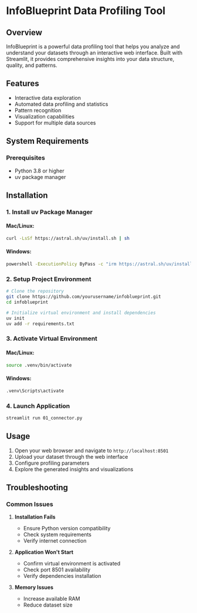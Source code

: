# InfoBlueprint Data Profiling Tool

## Overview
InfoBlueprint is a powerful data profiling tool that helps you analyze and understand your datasets through an interactive web interface. Built with Streamlit, it provides comprehensive insights into your data structure, quality, and patterns.

## Features
- Interactive data exploration
- Automated data profiling and statistics
- Pattern recognition
- Visualization capabilities
- Support for multiple data sources

## System Requirements

### Prerequisites
- Python 3.8 or higher
- uv package manager

## Installation

### 1. Install uv Package Manager

#### Mac/Linux:
```bash
curl -LsSf https://astral.sh/uv/install.sh | sh
```

#### Windows:
```bash
powershell -ExecutionPolicy ByPass -c "irm https://astral.sh/uv/install.ps1 | iex"
```

### 2. Setup Project Environment

```bash
# Clone the repository
git clone https://github.com/yourusername/infoblueprint.git
cd infoblueprint

# Initialize virtual environment and install dependencies
uv init
uv add -r requirements.txt
```

### 3. Activate Virtual Environment

#### Mac/Linux:
```bash
source .venv/bin/activate
```

#### Windows:
```bash
.venv\Scripts\activate
```

### 4. Launch Application
```bash
streamlit run 01_connector.py
```

## Usage
1. Open your web browser and navigate to `http://localhost:8501`
2. Upload your dataset through the web interface
3. Configure profiling parameters
4. Explore the generated insights and visualizations

## Troubleshooting

### Common Issues
1. **Installation Fails**
   - Ensure Python version compatibility
   - Check system requirements
   - Verify internet connection

2. **Application Won't Start**
   - Confirm virtual environment is activated
   - Check port 8501 availability
   - Verify dependencies installation

3. **Memory Issues**
   - Increase available RAM
   - Reduce dataset size